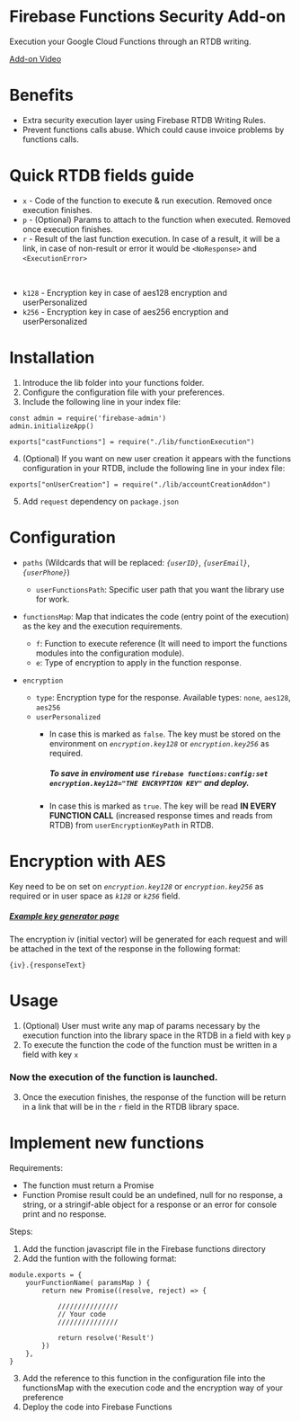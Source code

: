 # Firebase Functions Security Add-on
Execution your Google Cloud Functions through an RTDB writing.

[Add-on Video](https://youtu.be/QUoi1udKFrw)

# Benefits
- Extra security execution layer using Firebase RTDB Writing Rules.
- Prevent functions calls abuse. Which could cause invoice problems by functions calls.

# Quick RTDB fields guide
- `x` - Code of the function to execute & run execution. Removed once execution finishes.
- `p` - (Optional) Params to attach to the function when executed. Removed once execution finishes.
- `r` - Result of the last function execution. In case of a result, it will be a link, in case of non-result or error it would be `<NoResponse>` and `<ExecutionError>`

<br>

- `k128` - Encryption key in case of aes128 encryption and userPersonalized
- `k256` - Encryption key in case of aes256 encryption and userPersonalized


# Installation

1. Introduce the lib folder into your functions folder.
2. Configure the configuration file with your preferences.
3. Include the following line in your index file:
```
const admin = require('firebase-admin')
admin.initializeApp()

exports["castFunctions"] = require("./lib/functionExecution")
```
4. (Optional) If you want on new user creation it appears with the functions configuration in your RTDB, include the following line in your index file:
```
exports["onUserCreation"] = require("./lib/accountCreationAddon")
```
5. Add `request` dependency on `package.json`


# Configuration
- `paths` (Wildcards that will be replaced: _`{userID}`_, _`{userEmail}`_, _`{userPhone}`_)
    - `userFunctionsPath`: Specific user path that you want the library use for work.

- `functionsMap`: Map that indicates the code (entry point of the execution) as the key and the execution requirements.
    - `f`: Function to execute reference (It will need to import the functions modules into the configuration module).
    - `e`: Type of encryption to apply in the function response.

- `encryption`
    - `type`: Encryption type for the response. Available types: `none`, `aes128`, `aes256`
    - `userPersonalized`
        - In case this is marked as `false`. The key must be stored on the environment on _`encryption.key128`_ or _`encryption.key256`_ as required.
            ##### To save in enviroment use `firebase functions:config:set encryption.key128="THE ENCRYPTION KEY"` and deploy.

        - In case this is marked as `true`. The key will be read **IN EVERY FUNCTION CALL** (increased response times and reads from RTDB) from `userEncryptionKeyPath` in RTDB.

# Encryption with AES
Key need to be on set on _`encryption.key128`_ or _`encryption.key256`_ as required or in user space as _`k128`_ or _`k256`_ field.

##### [Example key generator page](https://www.allkeysgenerator.com/Random/Security-Encryption-Key-Generator.aspx)

The encryption iv (initial vector) will be generated for each request and will be attached in the text of the response in the following format: 

```
{iv}.{responseText}
```

# Usage
1. (Optional) User must write any map of params necessary by the execution function into the library space in the RTDB in a field with key `p`
2. To execute the function the code of the function must be written in a field with key `x`

### Now the execution of the function is launched.

3. Once the execution finishes, the response of the function will be return in a link that will be in the `r` field in the RTDB library space.

# Implement new functions
Requirements:
- The function must return a Promise
- Function Promise result could be an undefined, null for no response, a string, or a stringif-able object for a response or an error for console print and no response.

Steps:
1. Add the function javascript file in the Firebase functions directory
2. Add the funtion with the following format:
```
module.exports = {
    yourFunctionName( paramsMap ) {
        return new Promise((resolve, reject) => {

            ///////////////
            // Your code
            ///////////////

            return resolve('Result')
        })
    },
}
```
3. Add the reference to this function in the configuration file into the functionsMap with the execution code and the encryption way of your preference
4. Deploy the code into Firebase Functions
